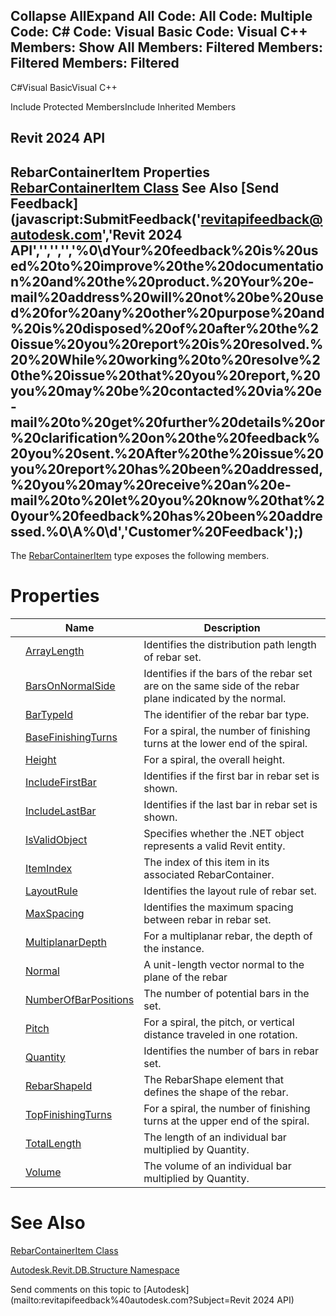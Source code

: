 ﻿

Collapse AllExpand All Code: All Code: Multiple Code: C# Code: Visual Basic Code: Visual C++  Members: Show All Members: Filtered Members: Filtered Members: Filtered   
---  
  
C#Visual BasicVisual C++

Include Protected MembersInclude Inherited Members

Revit 2024 API  
---  
RebarContainerItem Properties  
[RebarContainerItem Class](764f647c-9c3e-b971-1c44-b63f756e1448.md) See Also [Send Feedback](javascript:SubmitFeedback\('revitapifeedback@autodesk.com','Revit 2024 API','','','','%0\\dYour%20feedback%20is%20used%20to%20improve%20the%20documentation%20and%20the%20product.%20Your%20e-mail%20address%20will%20not%20be%20used%20for%20any%20other%20purpose%20and%20is%20disposed%20of%20after%20the%20issue%20you%20report%20is%20resolved.%20%20While%20working%20to%20resolve%20the%20issue%20that%20you%20report,%20you%20may%20be%20contacted%20via%20e-mail%20to%20get%20further%20details%20or%20clarification%20on%20the%20feedback%20you%20sent.%20After%20the%20issue%20you%20report%20has%20been%20addressed,%20you%20may%20receive%20an%20e-mail%20to%20let%20you%20know%20that%20your%20feedback%20has%20been%20addressed.%0\\A%0\\d','Customer%20Feedback'\);)  
---  
  
The [RebarContainerItem](764f647c-9c3e-b971-1c44-b63f756e1448.md) type exposes the following members.

# Properties

|  | Name | Description |
| --- | --- | --- |
|  | [ArrayLength](65bd5b22-0211-e66c-18e9-72798ce675d5.md) | Identifies the distribution path length of rebar set. |
|  | [BarsOnNormalSide](9ad847b0-7284-8d68-d56a-46b916445b2e.md) | Identifies if the bars of the rebar set are on the same side of the rebar plane indicated by the normal. |
|  | [BarTypeId](e01fc1b7-7414-ee88-44b5-91ece090d12e.md) | The identifier of the rebar bar type. |
|  | [BaseFinishingTurns](db8f7048-da0b-878e-6eae-d1cb4c193f4e.md) | For a spiral, the number of finishing turns at the lower end of the spiral. |
|  | [Height](5e8dda08-99a3-3086-20eb-30aed04c08a8.md) | For a spiral, the overall height. |
|  | [IncludeFirstBar](45834539-61e2-aeba-fd24-d4acd5487ac8.md) | Identifies if the first bar in rebar set is shown. |
|  | [IncludeLastBar](a4a23934-9f45-e5a9-6352-752f8595619b.md) | Identifies if the last bar in rebar set is shown. |
|  | [IsValidObject](bb1de878-6485-5c21-73f8-da9296e510fa.md) | Specifies whether the .NET object represents a valid Revit entity. |
|  | [ItemIndex](26ff332f-e5c0-a69a-63b1-c49d309d9b18.md) | The index of this item in its associated RebarContainer. |
|  | [LayoutRule](3bf12e22-a943-c022-51ac-4cd62099dc94.md) | Identifies the layout rule of rebar set. |
|  | [MaxSpacing](d750a266-d22b-c73e-2622-a32147f0a39c.md) | Identifies the maximum spacing between rebar in rebar set. |
|  | [MultiplanarDepth](6a44a37f-c914-9bcb-bcc8-18df3e69f159.md) | For a multiplanar rebar, the depth of the instance. |
|  | [Normal](6dc405d3-b991-42e7-b2b6-b8e00ac71908.md) | A unit-length vector normal to the plane of the rebar |
|  | [NumberOfBarPositions](ed0dc2dd-b3eb-4f4d-75d0-e9d75cea444e.md) | The number of potential bars in the set. |
|  | [Pitch](e76fccf0-1b96-9732-6fcc-b1c3399c1b27.md) | For a spiral, the pitch, or vertical distance traveled in one rotation. |
|  | [Quantity](5e0196f4-e72f-c940-9d51-eda1456b55d5.md) | Identifies the number of bars in rebar set. |
|  | [RebarShapeId](4e755081-80ba-11c1-f428-ed1f0a1f580b.md) | The RebarShape element that defines the shape of the rebar. |
|  | [TopFinishingTurns](48be1e27-574c-6cba-1b98-c024823d301e.md) | For a spiral, the number of finishing turns at the upper end of the spiral. |
|  | [TotalLength](9c3cc4f9-47b9-994c-a8b6-a06524558daf.md) | The length of an individual bar multiplied by Quantity. |
|  | [Volume](d42b0a63-b2a5-4657-09a9-cfe39736e2fb.md) | The volume of an individual bar multiplied by Quantity. |
  
# See Also

[RebarContainerItem Class](764f647c-9c3e-b971-1c44-b63f756e1448.md)

[Autodesk.Revit.DB.Structure Namespace](d586b341-f687-9d90-e96d-255806b7d4fc.md)

Send comments on this topic to [Autodesk](mailto:revitapifeedback%40autodesk.com?Subject=Revit 2024 API)